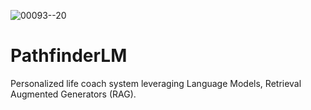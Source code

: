 ![00093--20](https://github.com/danindiana/PathfinderLM/assets/3030588/1d101ab2-afc1-4a19-a64f-800bbf73c17d)
# PathfinderLM
Personalized life coach system leveraging Language Models, Retrieval Augmented Generators (RAG).
